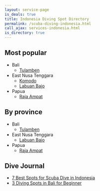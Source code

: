```yaml
---
layout: service-page
is_deals: true
title: Indonesia Diving Spot Directory
permalink: /scuba-diving-indonesia.html
call_ajax: services-indonesia.html
is_directory: true
---
```


## Most popular

* Bali
  * [Tulamben](/scuba-diving-bali.html)
* East Nusa Tenggara
  * [Komodo](/scuba-diving-komodo.html)
  * [Labuan Bajo](/scuba-diving-komodo.html)
* Papua
  * [Raja Ampat](/scuba-diving-rajaampat.html)

## By province

* Bali
  * [Tulamben](/scuba-diving-bali.html)
* East Nusa Tenggara
  * [Labuan Bajo](/scuba-diving-komodo.html)
* Papua
  * [Raja Ampat](/scuba-diving-rajaampat.html)

## Dive Journal

* [7 Best Spots for Scuba Dive in Indonesia](/best-scuba-diving-spots-in-indonesia.html)
* [3 Diving Spots in Bali for Beginner](/diving-spot-in-bali-for-beginner.html)

